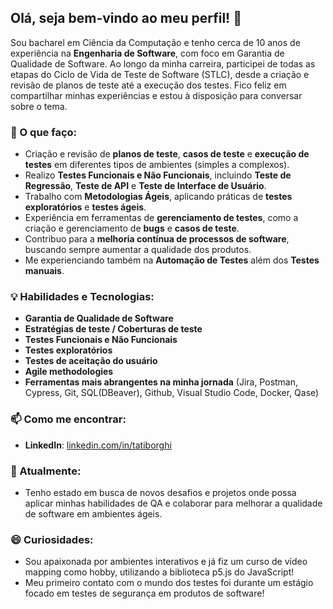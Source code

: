 ## Olá, seja bem-vindo ao meu perfil! 👋

Sou bacharel em Ciência da Computação e tenho cerca de 10 anos de experiência na **Engenharia de Software**, com foco em Garantia de Qualidade de Software. Ao longo da minha carreira, participei de todas as etapas do Ciclo de Vida de Teste de Software (STLC), desde a criação e revisão de planos de teste até a execução dos testes. Fico feliz em compartilhar minhas experiências e estou à disposição para conversar sobre o tema.

### 🔧 O que faço:
- Criação e revisão de **planos de teste**, **casos de teste** e **execução de testes** em diferentes tipos de ambientes (simples a complexos).
- Realizo **Testes Funcionais e Não Funcionais**, incluindo **Teste de Regressão**, **Teste de API** e **Teste de Interface de Usuário**.
- Trabalho com **Metodologias Ágeis**, aplicando práticas de **testes exploratórios** e **testes ágeis**.
- Experiência em ferramentas de **gerenciamento de testes**, como a criação e gerenciamento de **bugs** e **casos de teste**.
- Contribuo para a **melhoria contínua de processos de software**, buscando sempre aumentar a qualidade dos produtos.
- Me experienciando também na **Automação de Testes** além dos **Testes manuais**.

### 💡 Habilidades e Tecnologias:
- **Garantia de Qualidade de Software**
- **Estratégias de teste / Coberturas de teste**
- **Testes Funcionais e Não Funcionais**
- **Testes exploratórios**
- **Testes de aceitação do usuário**
- **Agile methodologies**
- **Ferramentas mais abrangentes na minha jornada** (Jira, Postman, Cypress, Git, SQL(DBeaver), Github, Visual Studio Code, Docker, Qase)
  
### 📫 Como me encontrar:
- **LinkedIn**: [linkedin.com/in/tatiborghi](https://www.linkedin.com/in/tatiborghi)

### 🚀 Atualmente:
- Tenho estado em busca de novos desafios e projetos onde possa aplicar minhas habilidades de QA e colaborar para melhorar a qualidade de software em ambientes ágeis.

### 😄 **Curiosidades**:
- Sou apaixonada por ambientes interativos e já fiz um curso de vídeo mapping como hobby, utilizando a biblioteca p5.js do JavaScript!
- Meu primeiro contato com o mundo dos testes foi durante um estágio focado em testes de segurança em produtos de software!
